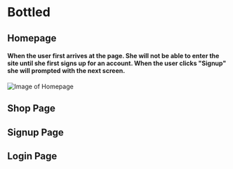 # Bottled

## Homepage

#### When the user first arrives at the page. She will not be able to enter the site until she first signs up for an account. When the user clicks "Signup" she will prompted with the next screen.

![Image of Homepage]("screenshots/image1.png")

## Shop Page

## Signup Page

## Login Page
